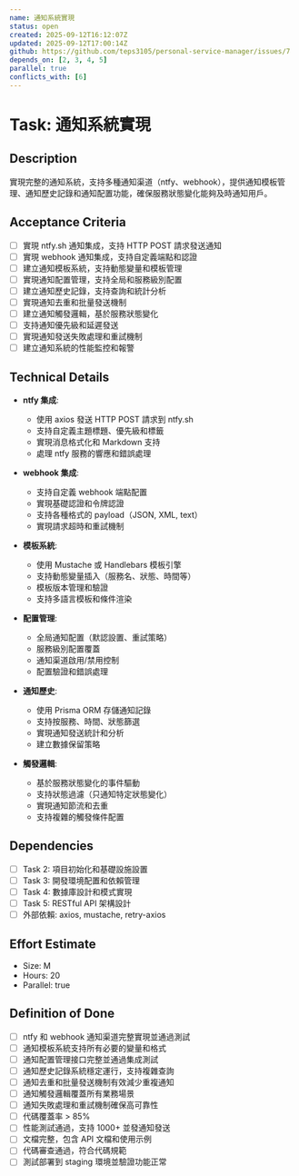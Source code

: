 ```yaml
---
name: 通知系統實現
status: open
created: 2025-09-12T16:12:07Z
updated: 2025-09-12T17:00:14Z
github: https://github.com/teps3105/personal-service-manager/issues/7
depends_on: [2, 3, 4, 5]
parallel: true
conflicts_with: [6]
---
```


# Task: 通知系統實現

## Description
實現完整的通知系統，支持多種通知渠道（ntfy、webhook），提供通知模板管理、通知歷史記錄和通知配置功能，確保服務狀態變化能夠及時通知用戶。

## Acceptance Criteria
- [ ] 實現 ntfy.sh 通知集成，支持 HTTP POST 請求發送通知
- [ ] 實現 webhook 通知集成，支持自定義端點和認證
- [ ] 建立通知模板系統，支持動態變量和模板管理
- [ ] 實現通知配置管理，支持全局和服務級別配置
- [ ] 建立通知歷史記錄，支持查詢和統計分析
- [ ] 實現通知去重和批量發送機制
- [ ] 建立通知觸發邏輯，基於服務狀態變化
- [ ] 支持通知優先級和延遲發送
- [ ] 實現通知發送失敗處理和重試機制
- [ ] 建立通知系統的性能監控和報警

## Technical Details
- **ntfy 集成**:
  - 使用 axios 發送 HTTP POST 請求到 ntfy.sh
  - 支持自定義主題標題、優先級和標籤
  - 實現消息格式化和 Markdown 支持
  - 處理 ntfy 服務的響應和錯誤處理

- **webhook 集成**:
  - 支持自定義 webhook 端點配置
  - 實現基礎認證和令牌認證
  - 支持各種格式的 payload（JSON, XML, text）
  - 實現請求超時和重試機制

- **模板系統**:
  - 使用 Mustache 或 Handlebars 模板引擎
  - 支持動態變量插入（服務名、狀態、時間等）
  - 模板版本管理和驗證
  - 支持多語言模板和條件渲染

- **配置管理**:
  - 全局通知配置（默認設置、重試策略）
  - 服務級別配置覆蓋
  - 通知渠道啟用/禁用控制
  - 配置驗證和錯誤處理

- **通知歷史**:
  - 使用 Prisma ORM 存儲通知記錄
  - 支持按服務、時間、狀態篩選
  - 實現通知發送統計和分析
  - 建立數據保留策略

- **觸發邏輯**:
  - 基於服務狀態變化的事件驅動
  - 支持狀態過濾（只通知特定狀態變化）
  - 實現通知節流和去重
  - 支持複雜的觸發條件配置

## Dependencies
- [ ] Task 2: 項目初始化和基礎設施設置
- [ ] Task 3: 開發環境配置和依賴管理
- [ ] Task 4: 數據庫設計和模式實現
- [ ] Task 5: RESTful API 架構設計
- [ ] 外部依賴: axios, mustache, retry-axios

## Effort Estimate
- Size: M
- Hours: 20
- Parallel: true

## Definition of Done
- [ ] ntfy 和 webhook 通知渠道完整實現並通過測試
- [ ] 通知模板系統支持所有必要的變量和格式
- [ ] 通知配置管理接口完整並通過集成測試
- [ ] 通知歷史記錄系統穩定運行，支持複雜查詢
- [ ] 通知去重和批量發送機制有效減少重複通知
- [ ] 通知觸發邏輯覆蓋所有業務場景
- [ ] 通知失敗處理和重試機制確保高可靠性
- [ ] 代碼覆蓋率 > 85%
- [ ] 性能測試通過，支持 1000+ 並發通知發送
- [ ] 文檔完整，包含 API 文檔和使用示例
- [ ] 代碼審查通過，符合代碼規範
- [ ] 測試部署到 staging 環境並驗證功能正常
